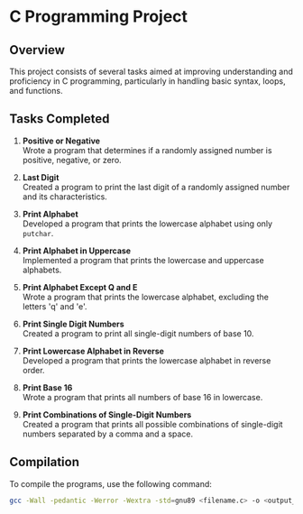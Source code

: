 # C Programming Project

## Overview
This project consists of several tasks aimed at improving understanding and proficiency in C programming, particularly in handling basic syntax, loops, and functions.

## Tasks Completed

1. **Positive or Negative**  
   Wrote a program that determines if a randomly assigned number is positive, negative, or zero.

2. **Last Digit**  
   Created a program to print the last digit of a randomly assigned number and its characteristics.

3. **Print Alphabet**  
   Developed a program that prints the lowercase alphabet using only `putchar`.

4. **Print Alphabet in Uppercase**  
   Implemented a program that prints the lowercase and uppercase alphabets.

5. **Print Alphabet Except Q and E**  
   Wrote a program that prints the lowercase alphabet, excluding the letters 'q' and 'e'.

6. **Print Single Digit Numbers**  
   Created a program to print all single-digit numbers of base 10.

7. **Print Lowercase Alphabet in Reverse**  
   Developed a program that prints the lowercase alphabet in reverse order.

8. **Print Base 16**  
   Wrote a program that prints all numbers of base 16 in lowercase.

9. **Print Combinations of Single-Digit Numbers**  
   Created a program that prints all possible combinations of single-digit numbers separated by a comma and a space.

## Compilation
To compile the programs, use the following command:
```bash
gcc -Wall -pedantic -Werror -Wextra -std=gnu89 <filename.c> -o <output_executable>
